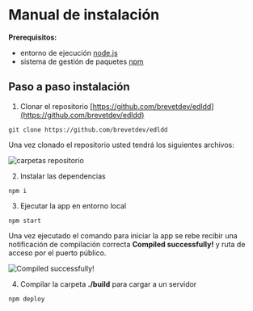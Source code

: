 # Manual de instalación

**Prerequisitos:**

- entorno de ejecución [node.js](https://nodejs.org/es/download/)
- sistema de gestión de paquetes [npm](https://www.npmjs.com/get-npm)

## Paso a paso instalación

1.  Clonar el repositorio [https://github.com/brevetdev/edldd](https://github.com/brevetdev/edldd)

`
git clone https://github.com/brevetdev/edldd
`

Una vez clonado el repositorio usted tendrá los siguientes archivos:

![carpetas repositorio](https://edldd.s3.us-east-2.amazonaws.com/manual/03.png)

2. Instalar las dependencias

`
npm i
`

3. Ejecutar la app en entorno local

`
npm start
`

Una vez ejecutado el comando para iniciar la app se rebe recibir una notificación de compilación correcta **Compiled successfully!** y ruta de acceso por el puerto público.

![Compiled successfully!](https://edldd.s3.us-east-2.amazonaws.com/manual/04.png)

4. Compilar la carpeta **./build** para cargar a un servidor

`
npm deploy
`
